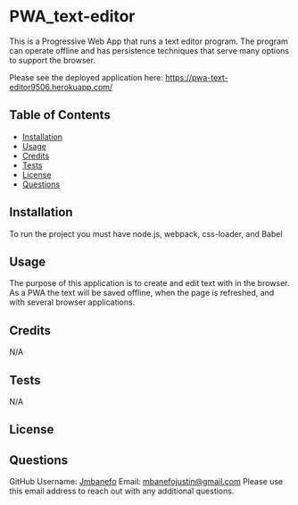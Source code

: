 # PWA_text-editor
  
    
  This is a Progressive Web App that runs a text editor program. The program can operate offline and has persistence techniques that serve many options to support the browser. 

  Please see the deployed application here: https://pwa-text-editor9506.herokuapp.com/


  ## Table of Contents
  * [Installation](#installation)
  * [Usage](#usage)
  * [Credits](#credits)
  * [Tests](#tests)
  * [License](#license)
  * [Questions](#questions)
  
  ## Installation 
  To run the project you must have node.js, webpack, css-loader, and Babel
  
  ## Usage
  The purpose of this application is to create and edit text with in the browser. As a PWA the text will be saved offline, when the page is refreshed, and with several browser applications. 
  
  ## Credits
  N/A

  ## Tests
  N/A
    
  ## License 
  
  
  ## Questions
  GitHub Username: [Jmbanefo](github.com/Jmbanefo)
  Email: mbanefojustin@gmail.com 
  Please use this email address to reach out with any additional questions. 